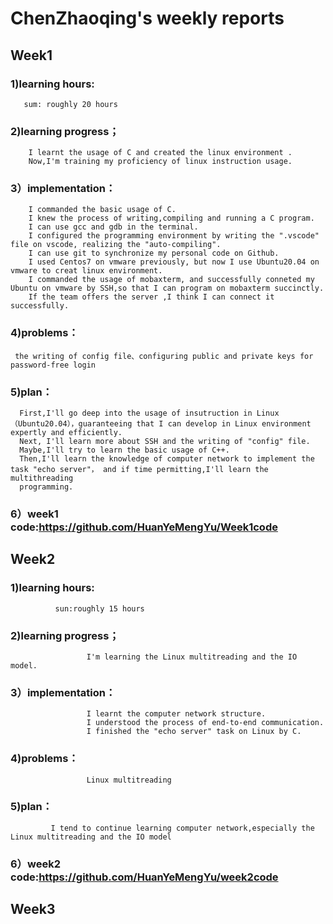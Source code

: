 # ChenZhaoqing's weekly reports
## Week1
### 1)learning hours:
       sum: roughly 20 hours
### 2)learning progress；
        I learnt the usage of C and created the linux environment .
        Now,I'm training my proficiency of linux instruction usage.
### 3）implementation：
        I commanded the basic usage of C.
        I knew the process of writing,compiling and running a C program.
        I can use gcc and gdb in the terminal.
        I configured the programming environment by writing the ".vscode" file on vscode, realizing the "auto-compiling".
        I can use git to synchronize my personal code on Github.
        I used Centos7 on vmware previously, but now I use Ubuntu20.04 on vmware to creat linux environment.
        I commanded the usage of mobaxterm, and successfully conneted my Ubuntu on vmware by SSH,so that I can program on mobaxterm succinctly.
        If the team offers the server ,I think I can connect it successfully.
### 4)problems：
     the writing of config file、configuring public and private keys for password-free login
### 5)plan：
      First,I'll go deep into the usage of insutruction in Linux（Ubuntu20.04），guaranteeing that I can develop in Linux environment expertly and efficiently.
      Next, I'll learn more about SSH and the writing of "config" file.
      Maybe,I'll try to learn the basic usage of C++.
      Then,I'll learn the knowledge of computer network to implement the task "echo server"， and if time permitting,I'll learn the multithreading 
      programming.
### 6）week1 code:https://github.com/HuanYeMengYu/Week1code
## Week2
### 1)learning hours:
              sun:roughly 15 hours
### 2)learning progress；
                     I'm learning the Linux multitreading and the IO model.
### 3）implementation：
                     I learnt the computer network structure.
                     I understood the process of end-to-end communication.
                     I finished the "echo server" task on Linux by C.
### 4)problems：
                     Linux multitreading
### 5)plan：
             I tend to continue learning computer network,especially the Linux multitreading and the IO model
### 6）week2 code:https://github.com/HuanYeMengYu/week2code
## Week3
